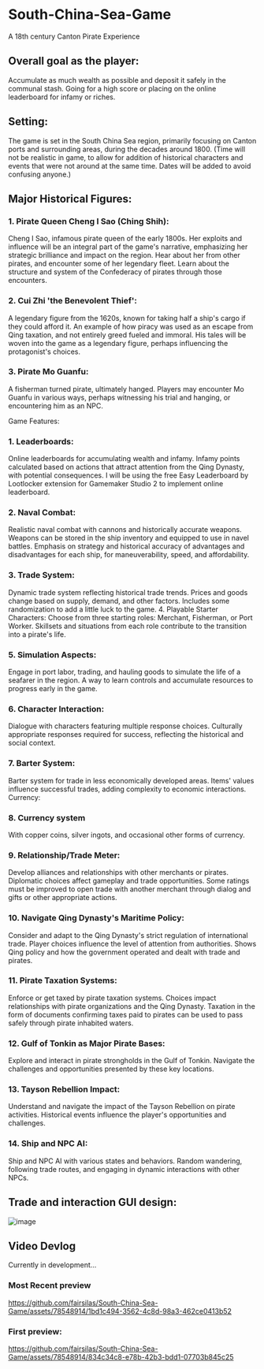 # South-China-Sea-Game
A 18th century Canton Pirate Experience

## Overall goal as the player:
Accumulate as much wealth as possible and deposit it safely in the communal stash.
Going for a high score or placing on the online leaderboard for infamy or riches.

## Setting:
The game is set in the South China Sea region, primarily focusing on Canton ports and surrounding areas, during the decades around 1800.
(Time will not be realistic in game, to allow for addition of historical characters and events that were not around at the same time. Dates will be added to avoid confusing anyone.) 

## Major Historical Figures:
### 1.	Pirate Queen Cheng I Sao (Ching Shih):
Cheng I Sao, infamous pirate queen of the early 1800s.
Her exploits and influence will be an integral part of the game's narrative, emphasizing her strategic brilliance and impact on the region.
Hear about her from other pirates, and encounter some of her legendary fleet.
Learn about the structure and system of the Confederacy of pirates through those encounters.

### 2.	Cui Zhi 'the Benevolent Thief':
A legendary figure from the 1620s, known for taking half a ship's cargo if they could afford it.
An example of how piracy was used as an escape from Qing taxation, and not entirely greed fueled and immoral.
His tales will be woven into the game as a legendary figure, perhaps influencing the protagonist's choices.

### 3.	Pirate Mo Guanfu:
A fisherman turned pirate, ultimately hanged.
Players may encounter Mo Guanfu in various ways, perhaps witnessing his trial and hanging, or encountering him as an NPC.

Game Features:

### 1.	Leaderboards:
Online leaderboards for accumulating wealth and infamy.
Infamy points calculated based on actions that attract attention from the Qing Dynasty, with potential consequences.
I will be using the free Easy Leaderboard by Lootlocker extension for Gamemaker Studio 2 to implement online leaderboard.

### 2.	Naval Combat:
Realistic naval combat with cannons and historically accurate weapons.
Weapons can be stored in the ship inventory and equipped to use in navel battles.
Emphasis on strategy and historical accuracy of advantages and disadvantages for each ship, for maneuverability, speed, and affordability.

### 3.	Trade System:
Dynamic trade system reflecting historical trade trends.
Prices and goods change based on supply, demand, and other factors. Includes some randomization to add a little luck to the game.
4.	Playable Starter Characters:
Choose from three starting roles: Merchant, Fisherman, or Port Worker.
Skillsets and situations from each role contribute to the transition into a pirate's life.

### 5.	Simulation Aspects:
Engage in port labor, trading, and hauling goods to simulate the life of a seafarer in the region.
A way to learn controls and accumulate resources to progress early in the game.

### 6.	Character Interaction:
Dialogue with characters featuring multiple response choices.
Culturally appropriate responses required for success, reflecting the historical and social context.

### 7.	Barter System: 
Barter system for trade in less economically developed areas.
Items' values influence successful trades, adding complexity to economic interactions.
Currency:

### 8.	Currency system
With copper coins, silver ingots, and occasional other forms of currency.

### 9.	Relationship/Trade Meter:
Develop alliances and relationships with other merchants or pirates.
Diplomatic choices affect gameplay and trade opportunities. Some ratings must be improved to open trade with another merchant through dialog and gifts or other appropriate actions.

### 10.	Navigate Qing Dynasty's Maritime Policy:
Consider and adapt to the Qing Dynasty's strict regulation of international trade.
Player choices influence the level of attention from authorities.
Shows Qing policy and how the government operated and dealt with trade and pirates.

### 11.	Pirate Taxation Systems:
Enforce or get taxed by pirate taxation systems.
Choices impact relationships with pirate organizations and the Qing Dynasty. Taxation in the form of documents confirming taxes paid to pirates can be used to pass safely through pirate inhabited waters.

### 12.	Gulf of Tonkin as Major Pirate Bases:
Explore and interact in pirate strongholds in the Gulf of Tonkin.
Navigate the challenges and opportunities presented by these key locations.

### 13.	Tayson Rebellion Impact:
Understand and navigate the impact of the Tayson Rebellion on pirate activities.
Historical events influence the player's opportunities and challenges.

### 14.	Ship and NPC AI:
Ship and NPC AI with various states and behaviors.
Random wandering, following trade routes, and engaging in dynamic interactions with other NPCs.

## Trade and interaction GUI design:
![image](https://github.com/fairsilas/South-China-Sea-Game/assets/78548914/5a1cd6a0-009a-4b4d-a667-26ba0905f5e8)



## Video Devlog
Currently in development...

### Most Recent preview
https://github.com/fairsilas/South-China-Sea-Game/assets/78548914/1bd1c494-3562-4c8d-98a3-462ce0413b52



### First preview:
https://github.com/fairsilas/South-China-Sea-Game/assets/78548914/834c34c8-e78b-42b3-bdd1-07703b845c25


